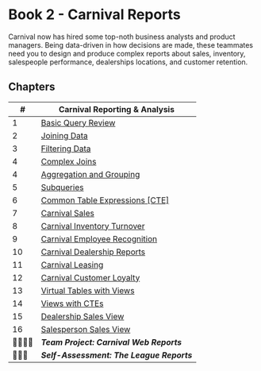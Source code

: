 # Book 2 - Carnival Reports

Carnival now has hired some top-noth business analysts and product managers. Being data-driven in how decisions are made, these teammates need you to design and produce complex reports about sales, inventory, salespeople performance, dealerships locations, and customer retention.

## Chapters

| #  | Carnival Reporting &amp; Analysis |
|--|--|
| 1 | [Basic Query Review](./chapters/QUERY_REVIEW.md) |
| 2 | [Joining Data](./chapters/JOIN_OVERVIEW.md) |
| 3 | [Filtering Data](./chapters/WHERE_CLAUSES.md) |
| 4 | [Complex Joins](./chapters/COMPLEX_QUERIES.md) |
| 4 | [Aggregation and Grouping](./chapters/AGGREGATION.md) |
| 5 | [Subqueries](./chapters/SUBQUERY.md) |
| 6 | [Common Table Expressions \[CTE\]](./chapters/CTE.md) |
| 7 | [Carnival Sales](./chapters/SALES.md) |
| 8 | [Carnival Inventory Turnover](./chapters/INVENTORY.md) |
| 9 | [Carnival Employee Recognition](./chapters/EMPLOYEES.md) |
| 10 | [Carnival Dealership Reports](./chapters/DEALERSHIPS.md) |
| 11 | [Carnival Leasing](./chapters/LEASING.md) |
| 12 | [Carnival Customer Loyalty](./chapters/CUSTOMERS.md) |
| 13 | [Virtual Tables with Views](./chapters/VIEWS.md) |
| 14 | [Views with CTEs](./chapters/CTE_VIEWS.md) |
| 15 | [Dealership Sales View](./chapters/DEALER_VIEW.md) |
| 16 | [Salesperson Sales View](./chapters/SALESPERSON_VIEW.md) |
| 👨‍👨‍👦‍👦 | **_Team Project: Carnival Web Reports_** |
| 👩🏾‍🎓 | **_Self-Assessment: The League Reports_** |